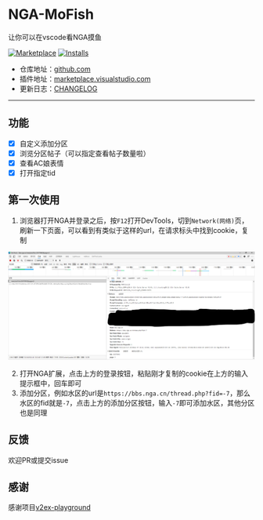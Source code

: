 # NGA-MoFish

让你可以在vscode看NGA摸鱼

[![Marketplace](https://img.shields.io/visual-studio-marketplace/v/DarrenB.nga-mofish.svg?label=Marketplace&style=for-the-badge&logo=visual-studio-code)](https://marketplace.visualstudio.com/items?itemName=DarrenB.nga-mofish)
[![Installs](https://img.shields.io/visual-studio-marketplace/i/DarrenB.nga-mofish.svg?style=for-the-badge)](https://marketplace.visualstudio.com/items?itemName=DarrenB.nga-mofish)

- 仓库地址：[github.com](https://github.com/DarrenIce/NGA-MoFish)
- 插件地址：[marketplace.visualstudio.com](https://marketplace.visualstudio.com/items?itemName=DarrenB.nga-mofish)
- 更新日志：[CHANGELOG](https://github.com/DarrenIce/NGA-MoFish/blob/master/CHANGELOG.md)

---

## 功能

- [x] 自定义添加分区
- [x] 浏览分区帖子（可以指定查看帖子数量啦）
- [x] 查看AC娘表情
- [x] 打开指定tid

## 第一次使用

1. 浏览器打开NGA并登录之后，按`F12`打开DevTools，切到`Network(网络)`页，刷新一下页面，可以看到有类似于这样的url，在请求标头中找到cookie，复制

![](pics/cookie.png)

2. 打开NGA扩展，点击上方的登录按钮，粘贴刚才复制的cookie在上方的输入提示框中，回车即可
3. 添加分区，例如水区的url是`https://bbs.nga.cn/thread.php?fid=-7`，那么水区的fid就是`-7`，点击上方的添加分区按钮，输入`-7`即可添加水区，其他分区也是同理

## 反馈

欢迎PR或提交issue

## 感谢

感谢项目[v2ex-playground](https://github.com/chaselen/v2ex-playground)